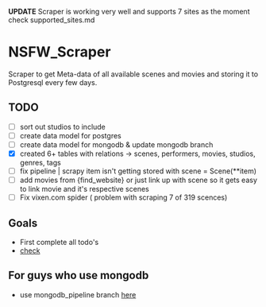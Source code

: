 **UPDATE** 
Scraper is working very well and supports 7 sites as the moment check supported_sites.md

# NSFW_Scraper
Scraper to get Meta-data of all available scenes and movies and storing it to Postgresql every few days.

## TODO
- [ ] sort out studios to include
- [ ] create data model for postgres
- [ ] create data model for mongodb & update mongodb branch
- [x] created 6+ tables with relations -> scenes, performers, movies, studios, genres, tags
- [ ] fix pipeline | scrapy item isn't getting stored with scene = Scene(**item) 
- [ ] add movies from {find_website} or just link up with scene so it gets easy to link movie and it's respective scenes
- [ ] Fix vixen.com spider ( problem with scraping 7 of 319 scences)

## Goals
- First complete all todo's
- [check](https://www.writeurl.com/text/dxuu42cgxbhikxcpt62u/muflr3x9oygl98cm7skz)

## For guys who use mongodb
- use mongodb_pipeline branch [here](https://github.com/nsfwapp/NSFW_Scraper/tree/mongo-atlas_Pipeline)
